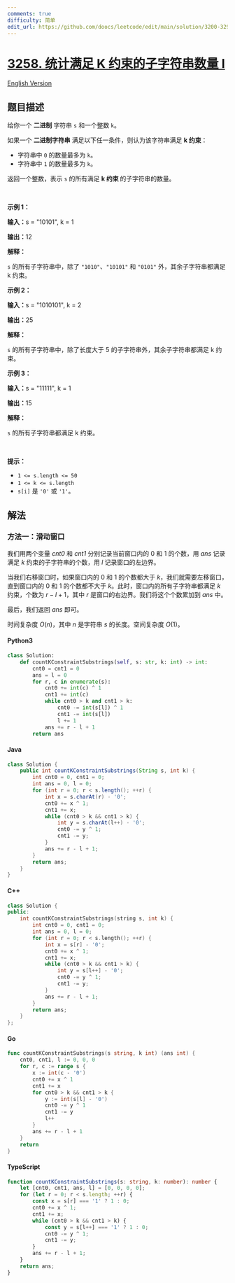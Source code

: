 ```yaml
---
comments: true
difficulty: 简单
edit_url: https://github.com/doocs/leetcode/edit/main/solution/3200-3299/3258.Count%20Substrings%20That%20Satisfy%20K-Constraint%20I/README.md
---
```


<!-- problem:start -->

# [3258. 统计满足 K 约束的子字符串数量 I](https://leetcode.cn/problems/count-substrings-that-satisfy-k-constraint-i)

[English Version](/solution/3200-3299/3258.Count%20Substrings%20That%20Satisfy%20K-Constraint%20I/README_EN.md)

## 题目描述

<!-- description:start -->

<p>给你一个 <strong>二进制</strong> 字符串 <code>s</code> 和一个整数 <code>k</code>。</p>

<p>如果一个 <strong>二进制字符串</strong> 满足以下任一条件，则认为该字符串满足 <strong>k 约束</strong>：</p>

<ul>
	<li>字符串中 <code>0</code> 的数量最多为 <code>k</code>。</li>
	<li>字符串中 <code>1</code> 的数量最多为 <code>k</code>。</li>
</ul>

<p>返回一个整数，表示 <code>s</code> 的所有满足 <strong>k 约束 </strong>的<span data-keyword="substring-nonempty">子字符串</span>的数量。</p>

<p>&nbsp;</p>

<p><strong class="example">示例 1：</strong></p>

<div class="example-block">
<p><strong>输入：</strong><span class="example-io">s = "10101", k = 1</span></p>

<p><strong>输出：</strong><span class="example-io">12</span></p>

<p><strong>解释：</strong></p>

<p><code>s</code> 的所有子字符串中，除了 <code>"1010"</code>、<code>"10101"</code> 和 <code>"0101"</code> 外，其余子字符串都满足 k 约束。</p>
</div>

<p><strong class="example">示例 2：</strong></p>

<div class="example-block">
<p><strong>输入：</strong><span class="example-io">s = "1010101", k = 2</span></p>

<p><strong>输出：</strong><span class="example-io">25</span></p>

<p><strong>解释：</strong></p>

<p><code>s</code> 的所有子字符串中，除了长度大于 5 的子字符串外，其余子字符串都满足 k 约束。</p>
</div>

<p><strong class="example">示例 3：</strong></p>

<div class="example-block">
<p><strong>输入：</strong><span class="example-io">s = "11111", k = 1</span></p>

<p><strong>输出：</strong><span class="example-io">15</span></p>

<p><strong>解释：</strong></p>

<p><code>s</code> 的所有子字符串都满足 k 约束。</p>
</div>

<p>&nbsp;</p>

<p><strong>提示：</strong></p>

<ul>
	<li><code>1 &lt;= s.length &lt;= 50</code></li>
	<li><code>1 &lt;= k &lt;= s.length</code></li>
	<li><code>s[i]</code> 是 <code>'0'</code> 或 <code>'1'</code>。</li>
</ul>

<!-- description:end -->

## 解法

<!-- solution:start -->

### 方法一：滑动窗口

我们用两个变量 $\textit{cnt0}$ 和 $\textit{cnt1}$ 分别记录当前窗口内的 $0$ 和 $1$ 的个数，用 $\textit{ans}$ 记录满足 $k$ 约束的子字符串的个数，用 $l$ 记录窗口的左边界。

当我们右移窗口时，如果窗口内的 $0$ 和 $1$ 的个数都大于 $k$，我们就需要左移窗口，直到窗口内的 $0$ 和 $1$ 的个数都不大于 $k$。此时，窗口内的所有子字符串都满足 $k$ 约束，个数为 $r - l + 1$，其中 $r$ 是窗口的右边界。我们将这个个数累加到 $\textit{ans}$ 中。

最后，我们返回 $\textit{ans}$ 即可。

时间复杂度 $O(n)$，其中 $n$ 是字符串 $s$ 的长度。空间复杂度 $O(1)$。

<!-- tabs:start -->

#### Python3

```python
class Solution:
    def countKConstraintSubstrings(self, s: str, k: int) -> int:
        cnt0 = cnt1 = 0
        ans = l = 0
        for r, c in enumerate(s):
            cnt0 += int(c) ^ 1
            cnt1 += int(c)
            while cnt0 > k and cnt1 > k:
                cnt0 -= int(s[l]) ^ 1
                cnt1 -= int(s[l])
                l += 1
            ans += r - l + 1
        return ans
```

#### Java

```java
class Solution {
    public int countKConstraintSubstrings(String s, int k) {
        int cnt0 = 0, cnt1 = 0;
        int ans = 0, l = 0;
        for (int r = 0; r < s.length(); ++r) {
            int x = s.charAt(r) - '0';
            cnt0 += x ^ 1;
            cnt1 += x;
            while (cnt0 > k && cnt1 > k) {
                int y = s.charAt(l++) - '0';
                cnt0 -= y ^ 1;
                cnt1 -= y;
            }
            ans += r - l + 1;
        }
        return ans;
    }
}
```

#### C++

```cpp
class Solution {
public:
    int countKConstraintSubstrings(string s, int k) {
        int cnt0 = 0, cnt1 = 0;
        int ans = 0, l = 0;
        for (int r = 0; r < s.length(); ++r) {
            int x = s[r] - '0';
            cnt0 += x ^ 1;
            cnt1 += x;
            while (cnt0 > k && cnt1 > k) {
                int y = s[l++] - '0';
                cnt0 -= y ^ 1;
                cnt1 -= y;
            }
            ans += r - l + 1;
        }
        return ans;
    }
};
```

#### Go

```go
func countKConstraintSubstrings(s string, k int) (ans int) {
	cnt0, cnt1, l := 0, 0, 0
	for r, c := range s {
		x := int(c - '0')
		cnt0 += x ^ 1
		cnt1 += x
		for cnt0 > k && cnt1 > k {
			y := int(s[l] - '0')
			cnt0 -= y ^ 1
			cnt1 -= y
			l++
		}
		ans += r - l + 1
	}
	return
}
```

#### TypeScript

```ts
function countKConstraintSubstrings(s: string, k: number): number {
    let [cnt0, cnt1, ans, l] = [0, 0, 0, 0];
    for (let r = 0; r < s.length; ++r) {
        const x = s[r] === '1' ? 1 : 0;
        cnt0 += x ^ 1;
        cnt1 += x;
        while (cnt0 > k && cnt1 > k) {
            const y = s[l++] === '1' ? 1 : 0;
            cnt0 -= y ^ 1;
            cnt1 -= y;
        }
        ans += r - l + 1;
    }
    return ans;
}
```

<!-- tabs:end -->

<!-- solution:end -->

<!-- problem:end -->
